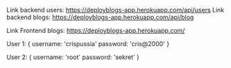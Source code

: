 Link backend users: https://deployblogs-app.herokuapp.com/api/users
Link backend blogs: https://deployblogs-app.herokuapp.com/api/blog

Link Frontend blogs: https://deployblogs-app.herokuapp.com/   

User 1: {
username: 'crispussia'
password: 'cris@2000'
}

User 2: {
username: 'root'
password: 'sekret'
}

